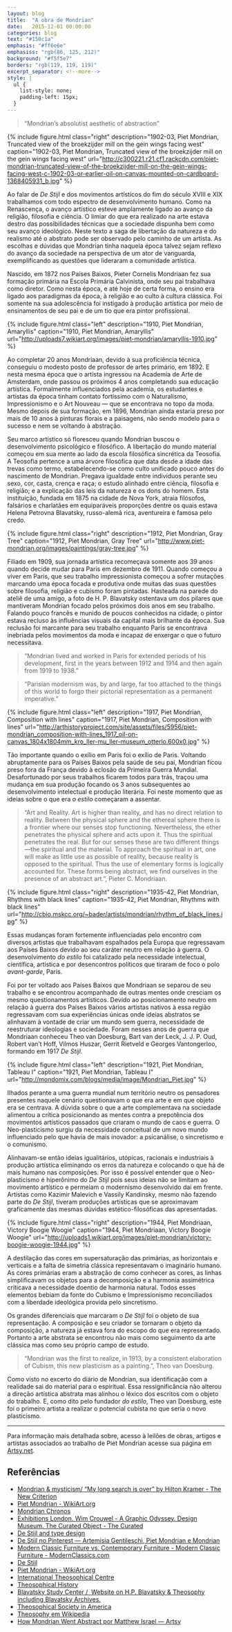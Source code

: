 ```yaml
---
layout: blog
title:  "A obra de Mondrian"
date:   2015-12-01 00:00:00
categories: blog
text: "#150c1a"
emphasis: "#ff6e6e"
emphasiss: "rgb(86, 125, 212)"
background: "#f5f5e7"
borders: "rgb(119, 119, 119)"
excerpt_separator: <!--more-->
style: |
  ul {
    list-style: none;
    padding-left: 15px;
  }
---
```


> “Mondrian’s absolutist aesthetic of abstraction”

<!--more-->

{% include figure.html 
	class="right" 
	description="1902-03, Piet Mondrian, Truncated view of the broekzijder mill on the gein wings facing west"
	caption="1902-03, Piet Mondrian, Truncated view of the broekzijder mill on the gein wings facing west"
	url="http://c300221.r21.cf1.rackcdn.com/piet-mondrian-truncated-view-of-the-broekzijder-mill-on-the-gein-wings-facing-west-c-1902-03-or-earlier-oil-on-canvas-mounted-on-cardboard-1368405931_b.jpg"
%}

Ao falar de *De Stijl* e dos movimentos artísticos do fim do século XVIII e XIX trabalhamos com todo espectro de desenvolvimento humano. Como na Renascença, o avanço artístico esteve amplamente ligado ao avanço da religião, filosofia e ciência. O limiar do que era realizado na arte estava destro das possibilidades técnicas que a sociedade dispunha bem como seu avanço ideológico. Neste texto a saga de libertação da natureza e do realismo até o abstrato pode ser observado pelo caminho de um artista. As escolhas e dúvidas que Mondrian tinha naquela época talvez sejam reflexo do avanço da sociedade na perspectiva de um ator de vanguarda, exemplificando as questões que lideraram a comunidade artística.

Nascido, em 1872 nos Países Baixos, Pieter Cornelis Mondriaan fez sua formação primária na Escola Primária Calvinista, onde seu pai trabalhava como diretor. Como nesta época, e até hoje de certa forma, o ensino era ligado aos paradigmas da época, à religião e ao culto à cultura clássica. Foi somente na sua adolescência foi instigado à produção artística por meio de ensinamentos de seu pai e de um tio que era pintor profissional.

{% include figure.html class="left" description="1910, Piet Mondrian, Amaryllis" caption="1910, Piet Mondrian, Amaryllis" url="http://uploads7.wikiart.org/images/piet-mondrian/amaryllis-1910.jpg" %}

Ao completar 20 anos Mondriaan, devido à sua proficiência técnica, conseguiu o modesto posto de professor de artes primário, em 1892. E nesta mesma época que o artista ingressou na Academia de Arte de Amsterdam, onde passou os próximos 4 anos completando sua educação artística. Formalmente influenciados pela academia, os estudantes e artistas da época tinham contato fortíssimo com o Naturalismo, Impressionismo e o Art Nouveau — que se encontrava no topo da moda. Mesmo depois de sua formação, em 1896, Mondrian ainda estaria preso por mais de 10 anos à pinturas florais e a paisagens, não sendo modelo para o sucesso e nem se voltando à abstração.

Seu marco artístico só floresceu quando Mondrian buscou o desenvolvimento psicológico e filosófico. A libertação do mundo material começou em sua mente ao lado da escola filosófica sincrética da Teosofia. A Teosofia pertence a uma árvore filosófica que data desde a idade das trevas como termo, estabelecendo-se como culto unificado pouco antes do nascimento de Mondrian. Pregava igualdade entre indivíduos perante seu sexo, cor, casta, crença e raça; o estudo alinhado entre ciência, filosofia e religião; e a explicação das leis da natureza e os dons do homem. Esta instituição, fundada em 1875 na cidade de Nova York, atraia filósofos, falsários e charlatães em equiparáveis proporções dentre os quais estava Helena Petrovna Blavatsky, russo-alemã rica, aventureira e famosa pelo credo.

{% include figure.html 
	class="right" 
	description="1912, Piet Mondrian, Gray Tree"
    caption="1912, Piet Mondrian, Gray Tree"
	url="http://www.piet-mondrian.org/images/paintings/gray-tree.jpg"
%}

Filiado em 1909, sua jornada artística recomeçava somente aos 39 anos quando decide mudar para Paris em dezembro de 1911. Quando começou a viver em Paris, que seu trabalho impressionista começou a sofrer mutações marcando uma época focada e produtiva onde muitas das suas questões sobre filosofia, religião e cubismo foram pintadas. Hasteada na parede do ateliê de uma amigo, a foto de H. P. Blavatsky ostentava um dos pilares que mantiveram Mondrian focado pelos próximos dois anos em seu trabalho. Falando pouco francês e munido de poucos conhecidos na cidade, o pintor estava recluso às influências visuais da capital mais brilhante da época. Sua reclusão foi marcante para seu trabalho enquanto Paris se encontrava inebriada pelos movimentos da moda e incapaz de enxergar o que o futuro necessitava.

> “Mondrian lived and worked in Paris for extended periods of his development, first in the years between 1912 and 1914 and then again from 1919 to 1938.”

> “Parisian modernism was, by and large, far too attached to the things of this world to forgo their pictorial representation as a permanent imperative.”

{% include figure.html 
	class="left" 
	description="1917, Piet Mondrian, Composition with lines"
	caption="1917, Piet Mondrian, Composition with lines"
	url="http://arthistoryproject.com/site/assets/files/5956/piet-mondrian_composition-with-lines_1917_oil-on-canvas_1804x1804mm_kro_ller-mu_ller-museum_otterlo.600x0.jpg"
%}

Tão importante quando o exílio em Paris foi o exílio de Paris. Voltando abruptamente para os Países Baixos pela saúde de seu pai, Mondrian ficou preso fora da França devido à eclosão da Primeira Guerra Mundial. Desafortunado por seus trabalhos ficarem todos para trás, traçou uma mudança em sua produção focando os 3 anos subsequentes ao desenvolvimento intelectual e produção literária. Foi neste momento que as ideias sobre o que era *o estilo* começaram a assentar.

> “Art and Reality. Art is higher than reality, and has no direct relation to reality. Between the physical sphere and the ethereal sphere there is a frontier where our senses stop functioning. Nevertheless, the ether penetrates the physical sphere and acts upon it. Thus the spiritual penetrates the real. But for our senses these are two different things—the spiritual and the material. To approach the spiritual in art, one will make as little use as possible of reality, because reality is opposed to the spiritual. Thus the use of elementary forms is logically accounted for. These forms being abstract, we find ourselves in the presence of an abstract art.”, Pieter C. Mondriaan.

{% include figure.html 
	class="right" 
	description="1935-42, Piet Mondrian, Rhythms with black lines"
	caption="1935-42, Piet Mondrian, Rhythms with black lines"
	url="http://cbio.mskcc.org/~bader/artists/mondrian/rhythm_of_black_lines.jpg"
%}

Essas mudanças foram fortemente influenciadas pelo encontro com diversos artistas que trabalhavam espalhados pela Europa que regressavam aos Países Baixos devido ao seu caráter neutro em relação à guerra. O desenvolvimento *do estilo* foi catalizado pela necessidade intelectual, científica, artística e por desencontros políticos que tiraram de foco o polo *avant-garde*, Paris.

Foi por ter voltado aos Países Baixos que Mondriaan se separou de seu trabalho e se encontrou acompanhado de outras mentes onde cresciam os mesmo questionamentos artísticos. Devido ao posicionamento neutro em relação à guerra dos Países Baixos vários artistas nativos à essa região regressavam com sua experiências únicas onde ideias abstratos se alinhavam à vontade de criar um mundo sem guerra, necessidade de reestruturar ideologias e sociedade. Foram nesses anos de guerra que Mondriaan conheceu Theo van Doesburg, Bart van der Leck, J. J. P. Oud, Robert van’t Hoff, Vilmos Huszar, Gerrit Rietveld e Georges Vantongerloo, formando em 1917 *De Stijl*.

{% include figure.html 
	class="left" 
	description="1921, Piet Mondrian, Tableau I"
	caption="1921, Piet Mondrian, Tableau I"
	url="http://mondomix.com/blogs/media/image/Mondrian_Piet.jpg"
%}

Ilhados perante a uma guerra mundial num território neutro os pensadores presentes naquele cenário questionavam o que era arte e em que objeto era se centrava. A dúvida sobre o que a arte complementava na sociedade alimentou a crítica posicionando as mentes contra a prepotência dos movimentos artísticos passados que criaram o mundo de caos e guerra. O Neo-plasticismo surgiu da necessidade conceitual de um novo mundo influenciado pelo que havia de mais inovador: a psicanálise, o sincretismo e o comunismo.

Alinhavam-se então ideias igualitários, utópicas, racionais e industriais à produção artística eliminando os erros da natureza e colocando o que há de mais humano nas composições. Por isso é possível entender que o Neo-plasticismo é hiperônimo do *De Stijl* pois seus ideias não se limitam ao movimento artístico e permeiam o modernismo desenvolvido daí em frente. Artistas como Kazimir Malevich e Vassily Kandinsky, mesmo não fazendo parte do *De Stijl*, tiveram produções artísticas que se aproximavam graficamente das mesmas dúvidas estético-filosóficas das apresentadas.

{% include figure.html 
	class="right" 
	description="1944, Piet Mondriaan, Victory Boogie Woogie"
	caption="1944, Piet Mondriaan, Victory Boogie Woogie"
	url="http://uploads1.wikiart.org/images/piet-mondrian/victory-boogie-woogie-1944.jpg"
%}

A destilação das cores em supersaturação das primárias, as horizontais e verticais e a falta de simetria clássica representavam o imaginário humano. As cores primárias eram a abstração de como conhecer as cores, as linhas simplificavam os objetos para a decomposição e a harmonia assimétrica criticava a necessidade doentio de harmonia natural. Todos esses elementos bebiam da fonte do Cubismo e Impressionismo reconciliados com a liberdade ideológica provida pelo sincretismo.

Os grandes diferenciais que marcaram o *De Stijl* foi o objeto de sua representação.  A composição e seu criador se tornaram o objeto da composição, a natureza já estava fora do escopo do que era representado. Portanto a arte abstrata se encontrou não mais como seguimento da arte clássica mas como seu próprio campo de estudo.

> “Mondrian was the first to realize, in 1913, by a consistent elaboration of Cubism, this new plasticism as a painting.”, Theo van Doesburg.

Como visto no excerto do diário de Mondrian, sua identificação com a realidade sai do material para o espiritual. Essa ressignificância não alterou a direção artística abstrata mas alinhou o léxico dos escritos com o objeto do trabalho. E, como dito pelo fundador *do estilo*, Theo van Doesburg, este foi o primeiro artista a realizar o potencial cubista no que seria o novo plasticismo.

---

Para informação mais detalhada sobre, acesso à leilões de obras, artigos e artistas associados ao trabalho de Piet Mondrian acesse sua página em [Artsy.net](https://www.artsy.net/artist/piet-mondrian).

## Referências

- [Mondrian & mysticism/ “My long search is over” by Hilton Kramer - The New Criterion](http://www.newcriterion.com/articles.cfm/Mondrian---mysticism---ldquo-My-long-search-is-over-rdquo--4237)
- [Piet Mondrian - WikiArt.org](http://www.wikiart.org/en/piet-mondrian)
- [Mondrian Chronos](http://www2.fiu.edu/~andiaa/cg2/chronos.html)
- [Exhibitions London. Wim Crouwel - A Graphic Odyssey. Design Museum. The Curated Object - The Curated](http://www.curatedobject.us/the_curated_object_/2011/01/exhibitions-london-wim-crouwel-a-graphic-odyssey-design-museum-the-curated-object.html)
- [De Stijl and type design](http://luc.devroye.org/destijl.html)
- [De Stijl no Pinterest — Artemisia Gentileschi, Piet Mondrian e Mondrian](https://www.pinterest.com/explore/de-stijl)
- [Modern Classic Furniture vs. Contemporary Furniture - Modern Classic Furniture - ModernClassics.com](http://www.modernclassics.com/mc-modern-vs-contemporary.html)
- [De Stijl](https://pediaview.com/openpedia/Neoplasticism)
- [Piet Mondrian - WikiArt.org](http://www.wikiart.org/en/piet-mondrian/mode/all-paintings)
- [International Theosophical Centre](http://www.itc-naarden.org)
- [Theosophical History](http://www.theohistory.org)
- [Blavatsky Study Center /  Website on H.P. Blavatsky & Theosophy including Blavatsky Archives.](http://www.blavatskyarchives.com)
- [Theosophical Society in America](https://www.theosophical.org/theosophy)
- [Theosophy em Wikipedia](https://en.wikipedia.org/wiki/Theosophy)
- [How Mondrian Went Abstract por Matthew Israel — Artsy](https://www.artsy.net/article/matthew-how-mondrian-went-abstract)
